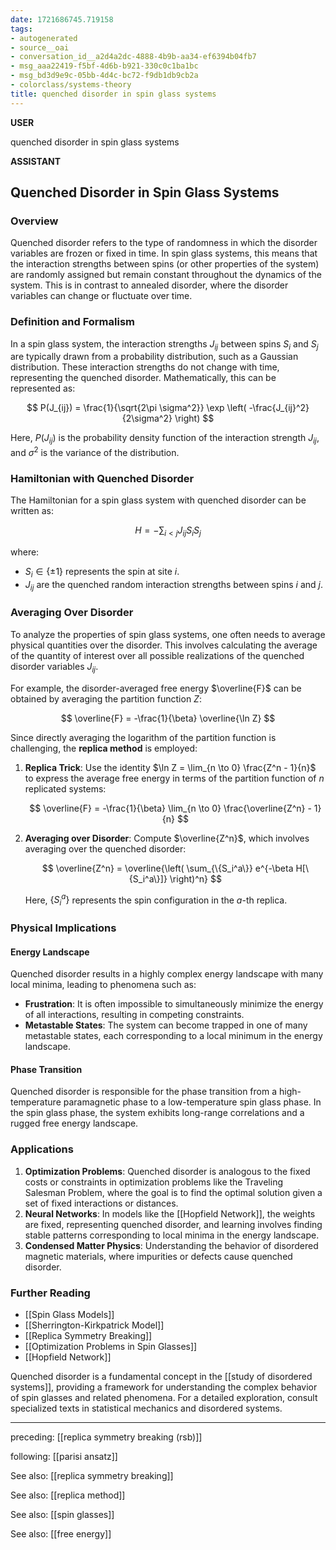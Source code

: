 ```yaml
---
date: 1721686745.719158
tags:
- autogenerated
- source__oai
- conversation_id__a2d4a2dc-4888-4b9b-aa34-ef6394b04fb7
- msg_aaa22419-f5bf-4d6b-b921-330c0c1ba1bc
- msg_bd3d9e9c-05bb-4d4c-bc72-f9db1db9cb2a
- colorclass/systems-theory
title: quenched disorder in spin glass systems
---
```


**USER**

quenched disorder in spin glass systems


**ASSISTANT**

## Quenched Disorder in Spin Glass Systems

### Overview

Quenched disorder refers to the type of randomness in which the disorder variables are frozen or fixed in time. In spin glass systems, this means that the interaction strengths between spins (or other properties of the system) are randomly assigned but remain constant throughout the dynamics of the system. This is in contrast to annealed disorder, where the disorder variables can change or fluctuate over time.

### Definition and Formalism

In a spin glass system, the interaction strengths $J_{ij}$ between spins $S_i$ and $S_j$ are typically drawn from a probability distribution, such as a Gaussian distribution. These interaction strengths do not change with time, representing the quenched disorder. Mathematically, this can be represented as:

$$
P(J_{ij}) = \frac{1}{\sqrt{2\pi \sigma^2}} \exp \left( -\frac{J_{ij}^2}{2\sigma^2} \right)
$$

Here, $P(J_{ij})$ is the probability density function of the interaction strength $J_{ij}$, and $\sigma^2$ is the variance of the distribution.

### Hamiltonian with Quenched Disorder

The Hamiltonian for a spin glass system with quenched disorder can be written as:

$$
H = -\sum_{i<j} J_{ij} S_i S_j
$$

where:
- $S_i \in \{ \pm 1 \}$ represents the spin at site $i$.
- $J_{ij}$ are the quenched random interaction strengths between spins $i$ and $j$.

### Averaging Over Disorder

To analyze the properties of spin glass systems, one often needs to average physical quantities over the disorder. This involves calculating the average of the quantity of interest over all possible realizations of the quenched disorder variables $J_{ij}$.

For example, the disorder-averaged free energy $\overline{F}$ can be obtained by averaging the partition function $Z$:

$$
\overline{F} = -\frac{1}{\beta} \overline{\ln Z}
$$

Since directly averaging the logarithm of the partition function is challenging, the **replica method** is employed:

1. **Replica Trick**: Use the identity $\ln Z = \lim_{n \to 0} \frac{Z^n - 1}{n}$ to express the average free energy in terms of the partition function of $n$ replicated systems:

    $$
    \overline{F} = -\frac{1}{\beta} \lim_{n \to 0} \frac{\overline{Z^n} - 1}{n}
    $$

2. **Averaging over Disorder**: Compute $\overline{Z^n}$, which involves averaging over the quenched disorder:

    $$
    \overline{Z^n} = \overline{\left( \sum_{\{S_i^a\}} e^{-\beta H[\{S_i^a\}]} \right)^n}
    $$

    Here, $\{S_i^a\}$ represents the spin configuration in the $a$-th replica.

### Physical Implications

#### Energy Landscape

Quenched disorder results in a highly complex energy landscape with many local minima, leading to phenomena such as:
- **Frustration**: It is often impossible to simultaneously minimize the energy of all interactions, resulting in competing constraints.
- **Metastable States**: The system can become trapped in one of many metastable states, each corresponding to a local minimum in the energy landscape.

#### Phase Transition

Quenched disorder is responsible for the phase transition from a high-temperature paramagnetic phase to a low-temperature spin glass phase. In the spin glass phase, the system exhibits long-range correlations and a rugged free energy landscape.

### Applications

1. **Optimization Problems**: Quenched disorder is analogous to the fixed costs or constraints in optimization problems like the Traveling Salesman Problem, where the goal is to find the optimal solution given a set of fixed interactions or distances.
2. **Neural Networks**: In models like the [[Hopfield Network]], the weights are fixed, representing quenched disorder, and learning involves finding stable patterns corresponding to local minima in the energy landscape.
3. **Condensed Matter Physics**: Understanding the behavior of disordered magnetic materials, where impurities or defects cause quenched disorder.

### Further Reading

- [[Spin Glass Models]]
- [[Sherrington-Kirkpatrick Model]]
- [[Replica Symmetry Breaking]]
- [[Optimization Problems in Spin Glasses]]
- [[Hopfield Network]]

Quenched disorder is a fundamental concept in the [[study of disordered systems]], providing a framework for understanding the complex behavior of spin glasses and related phenomena. For a detailed exploration, consult specialized texts in statistical mechanics and disordered systems.


---

preceding: [[replica symmetry breaking (rsb)]]  


following: [[parisi ansatz]]

See also: [[replica symmetry breaking]]


See also: [[replica method]]


See also: [[spin glasses]]


See also: [[free energy]]